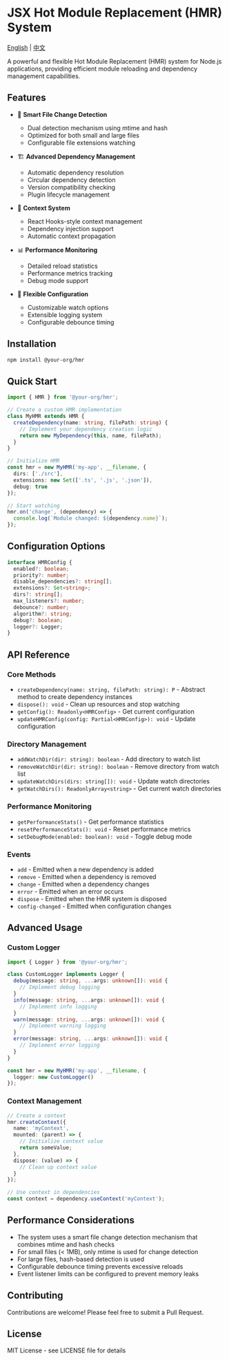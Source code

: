 # JSX Hot Module Replacement (HMR) System

[English](README.md) | [中文](README.zh-CN)

A powerful and flexible Hot Module Replacement (HMR) system for Node.js applications, providing efficient module reloading and dependency management capabilities.

## Features

- 🔄 **Smart File Change Detection**
   - Dual detection mechanism using mtime and hash
   - Optimized for both small and large files
   - Configurable file extensions watching

- 🏗️ **Advanced Dependency Management**
   - Automatic dependency resolution
   - Circular dependency detection
   - Version compatibility checking
   - Plugin lifecycle management

- 🎯 **Context System**
   - React Hooks-style context management
   - Dependency injection support
   - Automatic context propagation

- 📊 **Performance Monitoring**
   - Detailed reload statistics
   - Performance metrics tracking
   - Debug mode support

- 🔧 **Flexible Configuration**
   - Customizable watch options
   - Extensible logging system
   - Configurable debounce timing

## Installation

```bash
npm install @your-org/hmr
```

## Quick Start

```typescript
import { HMR } from '@your-org/hmr';

// Create a custom HMR implementation
class MyHMR extends HMR {
  createDependency(name: string, filePath: string) {
    // Implement your dependency creation logic
    return new MyDependency(this, name, filePath);
  }
}

// Initialize HMR
const hmr = new MyHMR('my-app', __filename, {
  dirs: ['./src'],
  extensions: new Set(['.ts', '.js', '.json']),
  debug: true
});

// Start watching
hmr.on('change', (dependency) => {
  console.log(`Module changed: ${dependency.name}`);
});
```

## Configuration Options

```typescript
interface HMRConfig {
  enabled?: boolean;
  priority?: number;
  disable_dependencies?: string[];
  extensions?: Set<string>;
  dirs?: string[];
  max_listeners?: number;
  debounce?: number;
  algorithm?: string;
  debug?: boolean;
  logger?: Logger;
}
```

## API Reference

### Core Methods

- `createDependency(name: string, filePath: string): P` - Abstract method to create dependency instances
- `dispose(): void` - Clean up resources and stop watching
- `getConfig(): Readonly<HMRConfig>` - Get current configuration
- `updateHMRConfig(config: Partial<HMRConfig>): void` - Update configuration

### Directory Management

- `addWatchDir(dir: string): boolean` - Add directory to watch list
- `removeWatchDir(dir: string): boolean` - Remove directory from watch list
- `updateWatchDirs(dirs: string[]): void` - Update watch directories
- `getWatchDirs(): ReadonlyArray<string>` - Get current watch directories

### Performance Monitoring

- `getPerformanceStats()` - Get performance statistics
- `resetPerformanceStats(): void` - Reset performance metrics
- `setDebugMode(enabled: boolean): void` - Toggle debug mode

### Events

- `add` - Emitted when a new dependency is added
- `remove` - Emitted when a dependency is removed
- `change` - Emitted when a dependency changes
- `error` - Emitted when an error occurs
- `dispose` - Emitted when the HMR system is disposed
- `config-changed` - Emitted when configuration changes

## Advanced Usage

### Custom Logger

```typescript
import { Logger } from '@your-org/hmr';

class CustomLogger implements Logger {
  debug(message: string, ...args: unknown[]): void {
    // Implement debug logging
  }
  info(message: string, ...args: unknown[]): void {
    // Implement info logging
  }
  warn(message: string, ...args: unknown[]): void {
    // Implement warning logging
  }
  error(message: string, ...args: unknown[]): void {
    // Implement error logging
  }
}

const hmr = new MyHMR('my-app', __filename, {
  logger: new CustomLogger()
});
```

### Context Management

```typescript
// Create a context
hmr.createContext({
  name: 'myContext',
  mounted: (parent) => {
    // Initialize context value
    return someValue;
  },
  dispose: (value) => {
    // Clean up context value
  }
});

// Use context in dependencies
const context = dependency.useContext('myContext');
```

## Performance Considerations

- The system uses a smart file change detection mechanism that combines mtime and hash checks
- For small files (< 1MB), only mtime is used for change detection
- For large files, hash-based detection is used
- Configurable debounce timing prevents excessive reloads
- Event listener limits can be configured to prevent memory leaks

## Contributing

Contributions are welcome! Please feel free to submit a Pull Request.

## License

MIT License - see LICENSE file for details 